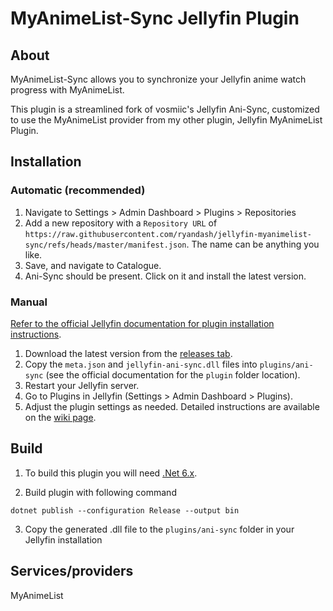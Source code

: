 <h1>MyAnimeList-Sync Jellyfin Plugin</h1>

## About

MyAnimeList-Sync allows you to synchronize your Jellyfin anime watch progress with MyAnimeList.

This plugin is a streamlined fork of vosmiic's Jellyfin Ani-Sync, customized to use the MyAnimeList provider from my other plugin, Jellyfin MyAnimeList Plugin.

## Installation

### Automatic (recommended)
1. Navigate to Settings > Admin Dashboard > Plugins > Repositories
2. Add a new repository with a `Repository URL` of `https://raw.githubusercontent.com/ryandash/jellyfin-myanimelist-sync/refs/heads/master/manifest.json`. The name can be anything you like.
3. Save, and navigate to Catalogue.
4. Ani-Sync should be present. Click on it and install the latest version.

### Manual

[Refer to the official Jellyfin documentation for plugin installation instructions](https://jellyfin.org/docs/general/server/plugins/index.html#installing).

1. Download the latest version from the [releases tab](https://github.com/vosmiic/jellyfin-ani-sync/releases).
2. Copy the `meta.json` and `jellyfin-ani-sync.dll` files into `plugins/ani-sync` (see the official documentation for the `plugin` folder location).
3. Restart your Jellyfin server.
4. Go to Plugins in Jellyfin (Settings > Admin Dashboard > Plugins).
5. Adjust the plugin settings as needed. Detailed instructions are available on the [wiki page](https://github.com/vosmiic/jellyfin-ani-sync/wiki).

## Build

1. To build this plugin you will need [.Net 6.x](https://dotnet.microsoft.com/download/dotnet/6.0).

2. Build plugin with following command
  ```
  dotnet publish --configuration Release --output bin
  ```
3. Copy the generated .dll file to the `plugins/ani-sync` folder in your Jellyfin installation

## Services/providers
MyAnimeList
